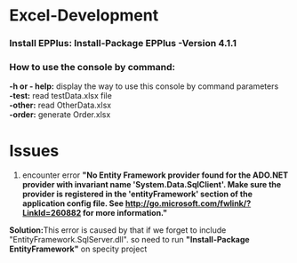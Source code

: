 # Excel-Development
<h3>Install EPPlus: <b>Install-Package EPPlus -Version 4.1.1</b><h3>
<h3>How to use the console by command:</h3>
<b>-h or - help:</b> display the way to use this console by command parameters</br>
<b>-test:</b> read testData.xlsx file</br>
<b>-other:</b> read OtherData.xlsx</br>
<b>-order:</b> generate Order.xlsx</br>

# Issues
1. encounter error <b>"No Entity Framework provider found for the ADO.NET provider with invariant name 'System.Data.SqlClient'. Make sure the provider is registered in the 'entityFramework' section of the application config file. See http://go.microsoft.com/fwlink/?LinkId=260882 for more information."</b>
<p><b>Solution:</b>This error is caused by that if we forget to include "EntityFramework.SqlServer.dll". so need to run <b>"Install-Package EntityFramework"</b> on specity project</p>